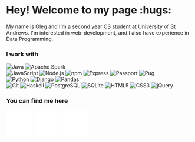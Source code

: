 <h1>Hey! Welcome to my page :hugs:</h1>
<p>My name is Oleg and I'm a second year CS student at University of St Andrews. I'm interested in web-development, and I also have experience in Data Programming.</p>

<h3>I work with</h3>
<p>
    <img alt="Java" src="https://img.shields.io/badge/Java-007396?style=flat-square&logo=java&logoColor=white">
    <img alt="Apache Spark" src="https://img.shields.io/badge/Apache Spark-E25A1C?style=flat-square&logo=apachespark&logoColor=white">
    <br>
    <img alt="JavaScript" src="https://img.shields.io/badge/JavaScript-F7DF1E?style=flat-square&logo=javascript&logoColor=black">
    <img alt="Node.js" src="https://img.shields.io/badge/Node.js-339933?style=flat-square&logo=nodedotjs&logoColor=white">
    <img alt="npm" src="https://img.shields.io/badge/NPM-CB3837?style=flat-square&logo=npm&logoColor=white">
    <img alt="Express" src="https://img.shields.io/badge/Express-000000?style=flat-square&logo=express&logoColor=white">
    <img alt="Passport" src="https://img.shields.io/badge/Passport-34E27A?style=flat-square&logo=passport&logoColor=white">
    <img alt="Pug" src="https://img.shields.io/badge/Pug-A86454?style=flat-square&logo=pug&logoColor=white">
    <br>
    <img alt="Python" src="https://img.shields.io/badge/Python-3776AB?style=flat-square&logo=python&logoColor=white">
    <img alt="Django" src="https://img.shields.io/badge/Django-092E20?style=flat-square&logo=django&logoColor=white">
    <img alt="Pandas" src="https://img.shields.io/badge/Pandas-150458?style=flat-square&logo=pandas&logoColor=white">
    <br>
    <img alt="Git" src="https://img.shields.io/badge/Git-F05032?style=flat-square&logo=git&logoColor=white">
    <img alt="Haskell" src="https://img.shields.io/badge/Haskell-5D4F85?style=flat-square&logo=haskell&logoColor=white">
    <img alt="PostgreSQL" src="https://img.shields.io/badge/PostgreSQL-4169E1?style=flat-square&logo=postgresql&logoColor=white">
    <img alt="SQLite" src="https://img.shields.io/badge/SQLite-003B57?style=flat-square&logo=sqlite&logoColor=white">
    <img alt="HTML5" src="https://img.shields.io/badge/HTML5-E34F26?style=flat-square&logo=html5&logoColor=white">
    <img alt="CSS3" src="https://img.shields.io/badge/CSS3-1572B6?style=flat-square&logo=css3&logoColor=white">
    <img alt="jQuery" src="https://img.shields.io/badge/jQuery-0769AD?style=flat-square&logo=jquery&logoColor=white">
</p>

<h3>You can find me here</h3>
<p>
    <a href="https://github.com/voltrix39"><img alt="GitHub" src="icons/github.svg"></a>
    <a href="https://www.instagram.com/voltrix39/"><img alt="Instagram" src="icons/instagram.svg"></a>
    <a href="https://www.linkedin.com/in/oleg-shmykov/"><img alt="LinkedIn" src="icons/linkedin.svg"></a>
<!--     <div class="badge-base LI-profile-badge" data-locale="en_US" data-size="medium" data-theme="light" data-type="VERTICAL" data-vanity="oleg-shmykov" data-version="v1">
        <a class="badge-base__link LI-simple-link" href="https://uk.linkedin.com/in/oleg-shmykov?trk=profile-badge">Oleg Shmykov</a>
    </div>          
</p>
 -->
